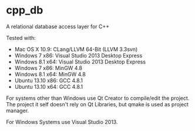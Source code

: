 cpp_db
======

A relational database access layer for C++

Tested with:
* Mac OS X 10.9: CLang/LLVM 64-Bit (LLVM 3.3svn)
* Windows 7 x86: Visual Studio 2013 Desktop Express
* Windows 8.1 x64: Visual Studio 2013 Desktop Express
* Windows 7 x86: MinGW 4.8
* Windows 8.1 x64: MinGW 4.8
* Ubuntu 13.10 x86: GCC 4.8.1
* Ubuntu 13.10 x64: GCC 4.8.1

For systems other than Windows use Qt Creator to compile/edit the project.
The project it self doesn't rely on Qt Libraries, but qmake is used as 
project manager.

For Windows Systems use Visual Studio 2013.

